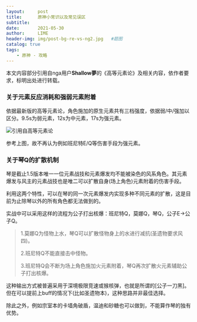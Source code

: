 ```yaml
---
layout:     post
title:      原神小常识以及常见误区
subtitle:   
date:       2021-05-30
author:     LIME
header-img: img/post-bg-re-vs-ng2.jpg   #题图
catalog: true
tags:
    - 原神 - 攻略
---
```


本文内容部分引用自nga用户<strong>Shallow夢</strong>的《高等元素论》及相关内容，依作者要求，标明出处进行转载。

### 关于元素反应消耗和强弱元素附着

依据最新版的高等元素论，角色施加的原生元素共有三档强度，依据弱/中/强加以区分。9.5s为弱元素，12s为中元素，17s为强元素。

![引用自高等元素论](https://user-images.githubusercontent.com/66418754/120084779-a3adb680-c105-11eb-809b-c75eb085b25b.png)

参考上图，故不再认为例如班尼特E/Q等伤害手段为强元素。

### 关于琴Q的扩散机制

琴是截止1.5版本唯一一位元素战技和元素爆发均不能被染色的风系角色。其元素爆发与风主的元素战技也是唯二可以扩散自身(场上角色)元素附着的伤害手段。

利用这两个特性，可以在琴的同一次元素爆发内实现多种不同元素的扩散，这是目前为止除琴以外的所有角色都无法做到的。

实战中可以采用这样的流程为公子打出核爆：班尼特Q，莫娜Q，琴Q，公子E→公子Q。

> 1.莫娜Q为怪物上水，琴Q可以扩散怪物身上的水进行减抗(圣遗物要求风四)。
> 
> 2.班尼特Q不能直接击中怪物。
> 
> 3.班尼特Q会不断为场上角色施加火元素附着，琴Q再次扩散火元素辅助公子打出核爆。      

这种输出方式被普遍采用于深境极限竞速或猴核弹，也就是所谓的[公子一刀黑]。但在可以提前上buff的情况下(比如圣遗物本)，这种思路并非最佳选择。      

除此之外，例如宗室本的卡墙角破盾，温迪和砂糖也可以做到，不能算作琴的独有优势。
